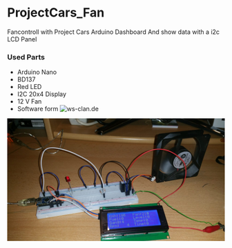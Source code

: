 # ProjectCars_Fan

Fancontroll with Project Cars Arduino Dashboard
And show data with a i2c LCD Panel

### Used Parts

- Arduino Nano
- BD137
- Red LED
- I2C 20x4 Display
- 12 V Fan
- Software form ![ws-clan.de](http://ws-clan.de/pc_dash/)

![Bild](https://raw.githubusercontent.com/ToWipf/ProjectCars_Fan/master/index.jpg)
